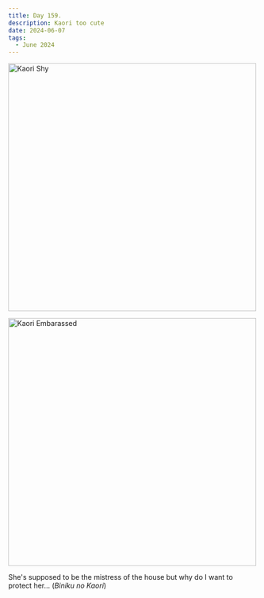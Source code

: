 ```yaml
---
title: Day 159.
description: Kaori too cute
date: 2024-06-07
tags: 
  - June 2024
---
```


<a href="https://imgur.com/oM0DU1C"><img src="https://i.imgur.com/oM0DU1C.png" title="source: imgur.com" width="500px" alt="Kaori Shy"/></a>

<a href="https://imgur.com/xbyEfq9"><img src="https://i.imgur.com/xbyEfq9.png" title="source: imgur.com" width="500px" alt="Kaori Embarassed"/></a>

She's supposed to be the mistress of the house but why do I want to protect her... (*Biniku no Kaori*)